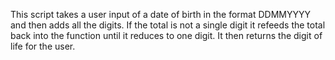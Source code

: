 This script takes a user input of a date of birth in the format DDMMYYYY and then adds all the digits. If the total is not a single digit it refeeds the total back into the function until it reduces to one digit. It then returns the digit of life for the user.
